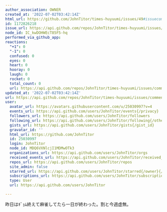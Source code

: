 ```yaml
---
author_association: OWNER
created_at: '2022-07-02T03:42:14Z'
html_url: https://github.com/JohnTitor/times-huyuumi/issues/49#issuecomment-1172826218
id: 1172826218
issue_url: https://api.github.com/repos/JohnTitor/times-huyuumi/issues/49
node_id: IC_kwDOHWEcT85F5-hq
performed_via_github_app: 
reactions:
  "+1": 0
  "-1": 0
  confused: 0
  eyes: 0
  heart: 0
  hooray: 0
  laugh: 0
  rocket: 0
  total_count: 0
  url: https://api.github.com/repos/JohnTitor/times-huyuumi/issues/comments/1172826218/reactions
updated_at: '2022-07-02T03:42:14Z'
url: https://api.github.com/repos/JohnTitor/times-huyuumi/issues/comments/1172826218
user:
  avatar_url: https://avatars.githubusercontent.com/u/25030997?v=4
  events_url: https://api.github.com/users/JohnTitor/events{/privacy}
  followers_url: https://api.github.com/users/JohnTitor/followers
  following_url: https://api.github.com/users/JohnTitor/following{/other_user}
  gists_url: https://api.github.com/users/JohnTitor/gists{/gist_id}
  gravatar_id: ''
  html_url: https://github.com/JohnTitor
  id: 25030997
  login: JohnTitor
  node_id: MDQ6VXNlcjI1MDMwOTk3
  organizations_url: https://api.github.com/users/JohnTitor/orgs
  received_events_url: https://api.github.com/users/JohnTitor/received_events
  repos_url: https://api.github.com/users/JohnTitor/repos
  site_admin: false
  starred_url: https://api.github.com/users/JohnTitor/starred{/owner}{/repo}
  subscriptions_url: https://api.github.com/users/JohnTitor/subscriptions
  type: User
  url: https://api.github.com/users/JohnTitor

---
```

昨日はｷﾞｮﾑ終えて麻雀してたら一日が終わった。割と今週虚無。